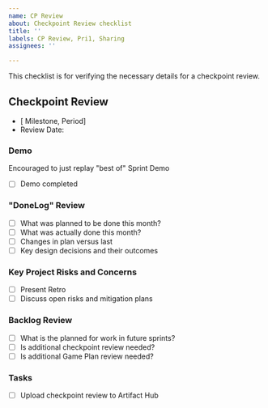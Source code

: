 ```yaml
---
name: CP Review
about: Checkpoint Review checklist
title: ''
labels: CP Review, Pri1, Sharing
assignees: ''

---
```


This checklist is for verifying the necessary details for a checkpoint review.

## Checkpoint Review

- [ Milestone, Period]
- Review Date:

### Demo

Encouraged to just replay "best of" Sprint Demo

- [ ] Demo completed

### "DoneLog" Review

- [ ] What was planned to be done this month?
- [ ] What was actually done this month?
- [ ] Changes in plan versus last
- [ ] Key design decisions and their outcomes

### Key Project Risks and Concerns

- [ ] Present Retro
- [ ] Discuss open risks and mitigation plans

### Backlog Review

- [ ] What is the planned for work in future sprints?
- [ ] Is additional checkpoint review needed?
- [ ] Is additional Game Plan review needed?

### Tasks

- [ ] Upload checkpoint review to Artifact Hub
